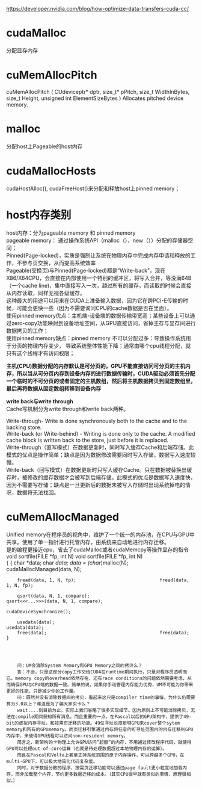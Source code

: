 https://developer.nvidia.com/blog/how-optimize-data-transfers-cuda-cc/  

# cudaMalloc #  
分配显存内存  

# cuMemAllocPitch #   
cuMemAllocPitch ( CUdeviceptr* dptr, size_t* pPitch, size_t WidthInBytes, size_t Height, unsigned int  ElementSizeBytes )
Allocates pitched device memory.

# malloc  #  
分配host上Pageable的host内存
# cudaMallocHosts  #    
cudaHostAlloc(), cudaFreeHost()来分配和释放host上pinned memory；


# host内存类别 #
host内存：分为pageable memory 和 pinned memory    
pageable memory： 通过操作系统API（malloc（），new（））分配的存储器空间；   
Pinned(Page-locked)，实质是强制让系统在物理内存中完成内存申请和释放的工作，不参与页交换，从而提高系统效率    
Pageable(交换页)与Pinned(Page-locked)都是“Write-back”，现在X86/X64CPU，会直接在内部使用一个特别的缓冲区，将写入合并，等没满64B（一个cache line)，集中直接写入一次，越过所有的缓存，而读取的时候会直接从内存读取，同样无视各级缓存。  
这种最大的用途可以用来在CUDA上准备输入数据，因为它在跨PCI-E传输的时候，可能会更快一些（因为不需要询问CPU的cache数据是否在里面）。  
使用pinned memory优点：主机端-设备端的数据传输带宽高；某些设备上可以通过zero-copy功能映射到设备地址空间，从GPU直接访问，省掉主存与显存间进行数据拷贝的工作；  
使用pinned memory缺点：pinned memory 不可以分配过多：导致操作系统用于分页的物理内存变少， 导致系统整体性能下降；通常由哪个cpu线程分配，就只有这个线程才有访问权限；  

**主机(CPU)数据分配的内存默认是可分页的。GPU不能直接访问可分页的主机内存，所以当从可分页内存到设备内存的进行数据传输时，CUDA驱动必须首先分配一个临时的不可分页的或者固定的主机数组，然后将主机数据拷贝到固定数组里，最后再将数据从固定数组转移到设备内存**  

**write back与write through**    
Cache写机制分为write through和write back两种。  

Write-through- Write is done synchronously both to the cache and to the backing store.  
Write-back (or Write-behind) - Writing is done only to the cache. A modified cache block is written back to the store, just before it is replaced.  
Write-through（直写模式）在数据更新时，同时写入缓存Cache和后端存储。此模式的优点是操作简单；缺点是因为数据修改需要同时写入存储，数据写入速度较慢。  
Write-back（回写模式）在数据更新时只写入缓存Cache。只在数据被替换出缓存时，被修改的缓存数据才会被写到后端存储。此模式的优点是数据写入速度快，因为不需要写存储；缺点是一旦更新后的数据未被写入存储时出现系统掉电的情况，数据将无法找回。  



# cuMemAllocManaged #  

Unified memory在程序员的视角中，维护了一个统一的内存池，在CPU与GPU中共享。使用了单一指针进行托管内存，由系统来自动地进行内存迁移。  
是的编程更接近cpu，省去了cudaMalloc或者cudaMemcpy等操作显存的指令  
    void sortfile(FILE *fp, int N)                       void sortfile(FILE *fp, int N)                   
    {                                                    {
        char *data;                                          char *data; 
        data = (char*)malloc(N);                             cudaMallocManaged(data, N);

        fread(data, 1, N, fp);                               fread(data, 1, N, fp);

        qsort(data, N, 1, compare);                          qsort<<<...>>>(data, N, 1, compare);
                                                             cudaDeviceSynchronize();

        usedata(data);                                       usedata(data);
        free(data);                                          free(data);
    }
    
    
    
    
        问：UM会消除System Memory和GPU Memory之间的拷贝么？
        答：不会，只是这部分copy工作交给CUDA在runtime期间执行，只是对程序员透明而已。memory copy的overhead依然存在，还有race conditions的问题依然需要考虑，从而确保GPU与CPU端的数据一致。简单的说，如果你手动管理内存能力优秀，UM不可能为你带来更好的性能，只是减少你的工作量。
        问：既然并没有消除数据间的拷贝，看起来这只是compiler time的事情，为什么仍需要算力3.0以上？难道是为了骗大家买卡么？
        wait....到目前为止，实际上我们省略了很多实现细节。因为原则上不可能消除拷贝，无法在compile期间获知所有消息。而且重要的一点，在Pascal以后的GPU架构中，提供了49-bit的虚拟内存寻址，和按需页迁移的功能。49位寻址长度足够GPU来cover整个sytem memory和所有的GPUmemory。而页迁移引擎通过内存将任意的可寻址范围内的内存迁移到GPU内存中，来使得GPU线程可以访问non-resident memory。
        简言之，新架构的卡物理上允许GPU访问”超额“的内存，不用通过修改程序代码，就使得GPU可以处理out-of-core运算（也就是待处理数据超过本地物理内存的运算）。
        而且在Pascal和Volta上甚至支持系统范围的原子内存操作，可以跨越多个GPU，在multi-GPU下，可以极大地简化代码复杂度。
        同时，对于数据分散的程序，按需页迁移功能可以通过page fault更小粒度地加载内存，而非加载整个内存，节约更多数据迁移的成本。（其实CPU很早就有类似的事情，原理很相似。）
